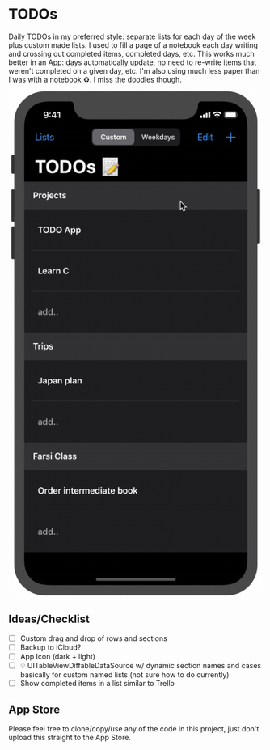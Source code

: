 # TODOs

Daily TODOs in my preferred style: separate lists for each day of the week plus custom made lists. I used to fill a page of a notebook each day writing and crossing out completed items, completed days, etc. This works much better in an App: days automatically update, no need to re-write items that weren't completed on a given day, etc. I'm also using much less paper than I was with a notebook :recycle:. I miss the doodles though.

![animated](photos/animated.gif)

## Ideas/Checklist

- [ ] Custom drag and drop of rows and sections
- [ ] Backup to iCloud?
- [ ] App Icon (dark + light)
- [ ] 💡 UITableViewDiffableDataSource w/ dynamic section names and cases basically for custom named lists (not sure how to do currently)
- [ ] Show completed items in a list similar to Trello

## App Store

Please feel free to clone/copy/use any of the code in this project, just don't upload this straight to the App Store.
